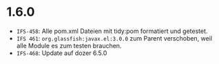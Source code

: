 # 1.6.0
- `IFS-458`: Alle pom.xml Dateien mit tidy:pom formatiert und getestet.
- `IFS 461`: `org.glassfish:javax.el:3.0.0` zum Parent verschoben, weil alle Module es zum testen brauchen.
- `IFS-468`: Update auf dozer 6.5.0
